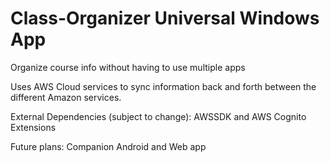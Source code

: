 # Class-Organizer Universal Windows App

Organize course info without having to use multiple apps

Uses AWS Cloud services to sync information back and forth between the different Amazon services. 

External Dependencies (subject to change): AWSSDK and AWS Cognito Extensions

Future plans: Companion Android and Web app
